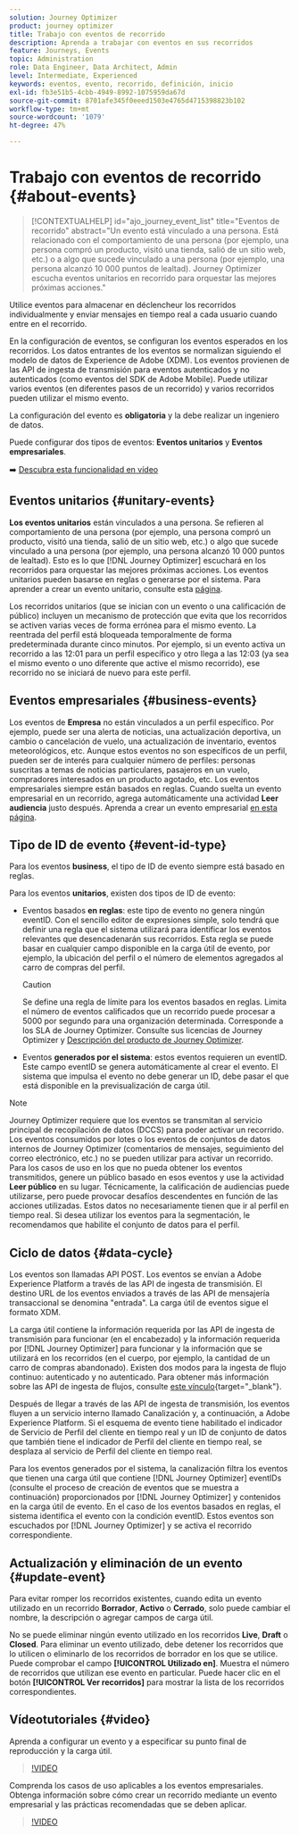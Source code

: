 ```yaml
---
solution: Journey Optimizer
product: journey optimizer
title: Trabajo con eventos de recorrido
description: Aprenda a trabajar con eventos en sus recorridos
feature: Journeys, Events
topic: Administration
role: Data Engineer, Data Architect, Admin
level: Intermediate, Experienced
keywords: eventos, evento, recorrido, definición, inicio
exl-id: fb3e51b5-4cbb-4949-8992-1075959da67d
source-git-commit: 8701afe345f0eeed1503e4765d4715398823b102
workflow-type: tm+mt
source-wordcount: '1079'
ht-degree: 47%

---
```


# Trabajo con eventos de recorrido {#about-events}

>[!CONTEXTUALHELP]
>id="ajo_journey_event_list"
>title="Eventos de recorrido"
>abstract="Un evento está vinculado a una persona. Está relacionado con el comportamiento de una persona (por ejemplo, una persona compró un producto, visitó una tienda, salió de un sitio web, etc.) o a algo que sucede vinculado a una persona (por ejemplo, una persona alcanzó 10 000 puntos de lealtad). Journey Optimizer escucha eventos unitarios en recorrido para orquestar las mejores próximas acciones."

Utilice eventos para almacenar en déclencheur los recorridos individualmente y enviar mensajes en tiempo real a cada usuario cuando entre en el recorrido.

En la configuración de eventos, se configuran los eventos esperados en los recorridos. Los datos entrantes de los eventos se normalizan siguiendo el modelo de datos de Experience de Adobe (XDM). Los eventos provienen de las API de ingesta de transmisión para eventos autenticados y no autenticados (como eventos del SDK de Adobe Mobile). Puede utilizar varios eventos (en diferentes pasos de un recorrido) y varios recorridos pueden utilizar el mismo evento.

La configuración del evento es **obligatoria** y la debe realizar un ingeniero de datos.

Puede configurar dos tipos de eventos: **Eventos unitarios** y **Eventos empresariales**.

➡️ [Descubra esta funcionalidad en vídeo](#video)

## Eventos unitarios {#unitary-events}

**Los eventos unitarios** están vinculados a una persona. Se refieren al comportamiento de una persona (por ejemplo, una persona compró un producto, visitó una tienda, salió de un sitio web, etc.) o algo que sucede vinculado a una persona (por ejemplo, una persona alcanzó 10 000 puntos de lealtad). Esto es lo que [!DNL Journey Optimizer] escuchará en los recorridos para orquestar las mejores próximas acciones. Los eventos unitarios pueden basarse en reglas o generarse por el sistema. Para aprender a crear un evento unitario, consulte esta [página](../event/about-creating.md).

Los recorridos unitarios (que se inician con un evento o una calificación de público) incluyen un mecanismo de protección que evita que los recorridos se activen varias veces de forma errónea para el mismo evento. La reentrada del perfil está bloqueada temporalmente de forma predeterminada durante cinco minutos. Por ejemplo, si un evento activa un recorrido a las 12:01 para un perfil específico y otro llega a las 12:03 (ya sea el mismo evento o uno diferente que active el mismo recorrido), ese recorrido no se iniciará de nuevo para este perfil.

## Eventos empresariales {#business-events}

Los eventos de **Empresa** no están vinculados a un perfil específico. Por ejemplo, puede ser una alerta de noticias, una actualización deportiva, un cambio o cancelación de vuelo, una actualización de inventario, eventos meteorológicos, etc. Aunque estos eventos no son específicos de un perfil, pueden ser de interés para cualquier número de perfiles: personas suscritas a temas de noticias particulares, pasajeros en un vuelo, compradores interesados en un producto agotado, etc. Los eventos empresariales siempre están basados en reglas. Cuando suelta un evento empresarial en un recorrido, agrega automáticamente una actividad **Leer audiencia** justo después. Aprenda a crear un evento empresarial [en esta página](../event/about-creating-business.md).


## Tipo de ID de evento {#event-id-type}

Para los eventos **business**, el tipo de ID de evento siempre está basado en reglas.

Para los eventos **unitarios**, existen dos tipos de ID de evento:

* Eventos basados **en reglas**: este tipo de evento no genera ningún eventID. Con el sencillo editor de expresiones simple, solo tendrá que definir una regla que el sistema utilizará para identificar los eventos relevantes que desencadenarán sus recorridos. Esta regla se puede basar en cualquier campo disponible en la carga útil de evento, por ejemplo, la ubicación del perfil o el número de elementos agregados al carro de compras del perfil.

  >[!CAUTION]
  >
  >Se define una regla de límite para los eventos basados en reglas. Limita el número de eventos calificados que un recorrido puede procesar a 5000 por segundo para una organización determinada. Corresponde a los SLA de Journey Optimizer. Consulte sus licencias de Journey Optimizer y [Descripción del producto de Journey Optimizer](https://helpx.adobe.com/es/legal/product-descriptions/adobe-journey-optimizer.html).

* Eventos **generados por el sistema**: estos eventos requieren un eventID. Este campo eventID se genera automáticamente al crear el evento. El sistema que impulsa el evento no debe generar un ID, debe pasar el que está disponible en la previsualización de carga útil.

>[!NOTE]
>
>Journey Optimizer requiere que los eventos se transmitan al servicio principal de recopilación de datos (DCCS) para poder activar un recorrido. Los eventos consumidos por lotes o los eventos de conjuntos de datos internos de Journey Optimizer (comentarios de mensajes, seguimiento del correo electrónico, etc.) no se pueden utilizar para activar un recorrido. Para los casos de uso en los que no pueda obtener los eventos transmitidos, genere un público basado en esos eventos y use la actividad **Leer público** en su lugar. Técnicamente, la calificación de audiencias puede utilizarse, pero puede provocar desafíos descendentes en función de las acciones utilizadas. Estos datos no necesariamente tienen que ir al perfil en tiempo real. Si desea utilizar los eventos para la segmentación, le recomendamos que habilite el conjunto de datos para el perfil.

## Ciclo de datos {#data-cycle}

Los eventos son llamadas API POST. Los eventos se envían a Adobe Experience Platform a través de las API de ingesta de transmisión. El destino URL de los eventos enviados a través de las API de mensajería transaccional se denomina &quot;entrada&quot;. La carga útil de eventos sigue el formato XDM.

La carga útil contiene la información requerida por las API de ingesta de transmisión para funcionar (en el encabezado) y la información requerida por [!DNL Journey Optimizer] para funcionar y la información que se utilizará en los recorridos (en el cuerpo, por ejemplo, la cantidad de un carro de compras abandonado). Existen dos modos para la ingesta de flujo continuo: autenticado y no autenticado. Para obtener más información sobre las API de ingesta de flujos, consulte [este vínculo](https://experienceleague.adobe.com/docs/experience-platform/xdm/api/getting-started.html?lang=es){target="_blank"}.

Después de llegar a través de las API de ingesta de transmisión, los eventos fluyen a un servicio interno llamado Canalización y, a continuación, a Adobe Experience Platform. Si el esquema de evento tiene habilitado el indicador de Servicio de Perfil del cliente en tiempo real y un ID de conjunto de datos que también tiene el indicador de Perfil del cliente en tiempo real, se desplaza al servicio de Perfil del cliente en tiempo real.

Para los eventos generados por el sistema, la canalización filtra los eventos que tienen una carga útil que contiene [!DNL Journey Optimizer] eventIDs (consulte el proceso de creación de eventos que se muestra a continuación) proporcionados por [!DNL Journey Optimizer] y contenidos en la carga útil de evento. En el caso de los eventos basados en reglas, el sistema identifica el evento con la condición eventID. Estos eventos son escuchados por [!DNL Journey Optimizer] y se activa el recorrido correspondiente.

## Actualización y eliminación de un evento {#update-event}


Para evitar romper los recorridos existentes, cuando edita un evento utilizado en un recorrido **Borrador**, **Activo** o **Cerrado**, solo puede cambiar el nombre, la descripción o agregar campos de carga útil.

No se puede eliminar ningún evento utilizado en los recorridos **Live**, **Draft** o **Closed**. Para eliminar un evento utilizado, debe detener los recorridos que lo utilicen o eliminarlo de los recorridos de borrador en los que se utilice. Puede comprobar el campo **[!UICONTROL Utilizado en]**. Muestra el número de recorridos que utilizan ese evento en particular. Puede hacer clic en el botón **[!UICONTROL Ver recorridos]** para mostrar la lista de los recorridos correspondientes.

## Vídeotutoriales {#video}

Aprenda a configurar un evento y a especificar su punto final de reproducción y la carga útil.

>[!VIDEO](https://video.tv.adobe.com/v/3431518?quality=12&captions=spa)

Comprenda los casos de uso aplicables a los eventos empresariales. Obtenga información sobre cómo crear un recorrido mediante un evento empresarial y las prácticas recomendadas que se deben aplicar.

>[!VIDEO](https://video.tv.adobe.com/v/3416328?quality=12&captions=spa)
